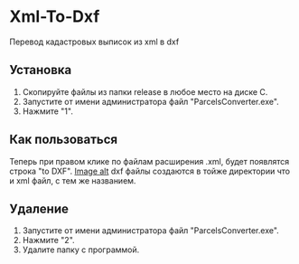 # Xml-To-Dxf
Перевод кадастровых выписок из xml в dxf

## Установка
1. Скопируйте файлы из папки release в любое место на диске C.
2. Запустите от имени администратора файл "ParcelsConverter.exe".
3. Нажмите "1".
## Как пользоваться
Теперь при правом клике по файлам расширения .xml, будет появлятся строка "to DXF".
[Image alt](https://github.com/adv25/Xml-To-Dxf/raw/master/title.jpg)
dxf файлы создаются в тойже директории что и xml файл, с тем же названием.
## Удаление
1. Запустите от имени администратора файл "ParcelsConverter.exe".
2. Нажмите "2".
3. Удалите папку с программой.
